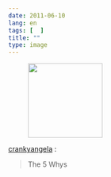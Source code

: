 ```yaml
---
date: 2011-06-10
lang: en
tags: [  ]
title: ""
type: image
---
```


<figure>
<div>
<a
href="https://hugo.ferreira.cc/crankyangela-the-5-whys/attachment/1035/"
rel="attachment"><img
src="https://hugo.ferreira.cc/wp-content/uploads/2011/06/tumblr_lmdrde8y1p1qanj4so1_1280-150x150.jpg"
width="150" height="150" /></a></figure>

[crankyangela](http://crankyangela.tumblr.com/post/6254074454) :

> The 5 Whys

